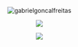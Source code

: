 <p align="center">
<img src="https://komarev.com/ghpvc/?username=gabrielgoncalfreitas&label=Profile%20views&color=000000&style=flat" alt="gabrielgoncalfreitas" />
</p>

<p align="center">
<a href="https://www.linkedin.com/in/gabriel-gon%C3%A7alves-freitas-511775242/"> <img src="https://img.shields.io/badge/LinkedIn-%230077B5.svg?logo=linkedin&logoColor=white" > </a> 
</p>

<p align="center"> <img align="center" src="https://github-readme-stats.vercel.app/api/top-langs/?username=gabrielgoncalfreitas&theme=dark&hide_border=true&include_all_commits=true&count_private=true&layout=compact"> </p>
